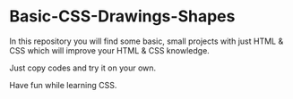 # Basic-CSS-Drawings-Shapes

In this repository you will find some basic, small projects with just HTML & CSS which will improve your HTML & CSS knowledge.

Just copy codes and try it on your own.

Have fun while learning CSS.
